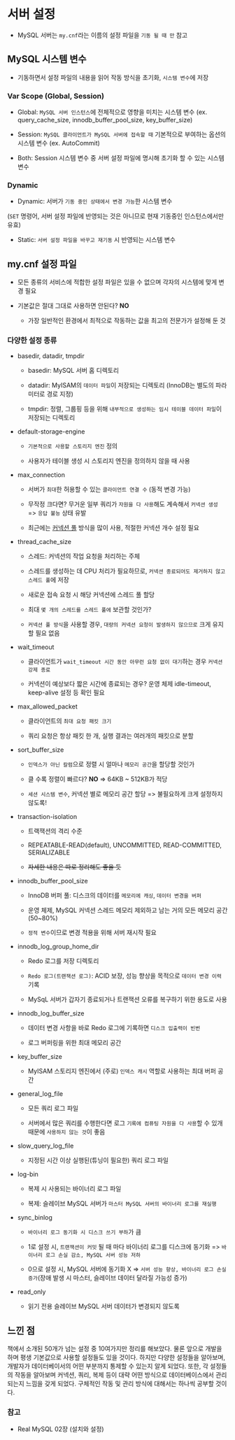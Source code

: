 # 서버 설정

- MySQL 서버는 ```my.cnf```라는 이름의 설정 파일을 ```기동 될 때 만``` 참고

## MySQL 시스템 변수

- 기동하면서 설정 파일의 내용을 읽어 작동 방식을 초기화, ```시스템 변수```에 저장

### Var Scope (Global, Session)

- Global: ```MySQL 서버 인스턴스```에 전체적으로 영향을 미치는 시스템 변수 (ex. query_cache_size, innodb_buffer_pool_size, key_buffer_size)

- Session: ```MySQL 클라이언트가 MySQL 서버에 접속할 때``` 기본적으로 부여하는 옵션의 시스템 변수 (ex. AutoCommit)

- Both: Session 시스템 변수 중 서버 설정 파일에 명시해 초기화 할 수 있는 시스템 변수

### Dynamic

- Dynamic: 서버가 ```기동 중인 상태에서 변경 가능```한 시스템 변수

(```SET``` 명령어, 서버 설정 파일에 반영되는 것은 아니므로 현재 기동중인 인스턴스에서만 유효)

- Static: ```서버 설정 파일을 바꾸고 재기동``` 시 반영되는 시스템 변수

## my.cnf 설정 파일

- 모든 종류의 서비스에 적합한 설정 파일은 있을 수 없으며 각자의 시스템에 맞게 변경 필요

- 기본값은 절대 그대로 사용하면 안된다? **NO**

    - 가장 일반적인 환경에서 최적으로 작동하는 값을 최고의 전문가가 설정해 둔 것

### 다양한 설정 종류

- basedir, datadir, tmpdir

    - basedir: MySQL 서버 홈 디렉토리

    - datadir: MyISAM의 ```데이터 파일```이 저장되는 디렉토리 (InnoDB는 별도의 파라미터로 경로 지정)

    - tmpdir: 정렬, 그룹핑 등을 위해 ```내부적으로 생성하는 임시 테이블 데이터 파일```이 저장되는 디렉토리

- default-storage-engine

    - ```기본적으로 사용할 스토리지 엔진``` 정의

    - 사용자가 테이블 생성 시 스토리지 엔진을 정의하지 않을 때 사용

- max_connection

    - 서버가 ```최대```한 허용할 수 있는 ```클라이언트 연결 수``` (동적 변경 가능)

    - 무작정 크다면? 무거운 일부 쿼리가 ```자원을 다 사용```해도 계속해서 ```커넥션 생성``` => ```응답 불능``` 상태 유발

    - 최근에는 [커넥션 풀](https://en.wikipedia.org/wiki/Connection_pool, '커넥션 풀') 방식을 많이 사용, 적절한 커넥션 개수 설정 필요

- thread_cache_size

    - 스레드: 커넥션의 작업 요청을 처리하는 주체

    - 스레드를 생성하는 데 CPU 처리가 필요하므로, ```커넥션 종료되어도 제거하지 않고 스레드 풀```에 저장

    - 새로운 접속 요청 시 해당 커넥션에 스레드 풀 할당

    - 최대 ```몇 개의 스레드를 스레드 풀에``` 보관할 것인가?

    - ```커넥션 풀 방식```을 사용할 경우, ```대량의 커넥션 요청이 발생하지 않으므로``` 크게 유지할 필요 없음

- wait_timeout

    - 클라이언트가 ```wait_timeout 시간 동안 아무런 요청 없이 대기```하는 경우 ```커넥션 강제 종료```

    - 커넥션이 예상보다 짧은 시간에 종료되는 경우? 운영 체제 idle-timeout, keep-alive 설정 등 확인 필요

- max_allowed_packet

    - 클라이언트의 ```최대 요청 패킷 크기```

    - 쿼리 요청은 항상 패킷 한 개, 실행 결과는 여러개의 패킷으로 분할

- sort_buffer_size

    - ```인덱스가 아닌 칼럼```으로 정렬 시 얼마나 ```메모리 공간```을 할당할 것인가

    - 클 수록 정렬이 빠르다? **NO** => 64KB ~ 512KB가 적당

    - ```세션 시스템 변수```, 커넥션 별로 메모리 공간 할당 => 불필요하게 크게 설정하지 않도록!

- transaction-isolation

    - 트랙잭션의 격리 수준

    - REPEATABLE-READ(default), UNCOMMITTED, READ-COMMITTED, SERIALIZABLE

    - ~~자세한 내용은 따로 정리해도 좋을 듯~~

- innodb_buffer_pool_size

    - InnoDB 버퍼 풀: 디스크의 데이터를 ```메모리에 캐싱```, ```데이터 변경을 버퍼```

    - 운영 체제, MySQL 커넥션 스레드 메모리 제외하고 남는 거의 모든 메모리 공간 (50~80%)

    - ```정적 변수```이므로 변경 적용을 위해 서버 재시작 필요

- innodb_log_group_home_dir

    - Redo 로그를 저장 디렉토리

    - ```Redo 로그(트랜잭션 로그)```: ACID 보장, 성능 향상을 목적으로 ```데이터 변경 이력``` 기록

    - MySqL 서버가 갑자기 종료되거나 트랜잭션 오류를 복구하기 위한 용도로 사용

- innodb_log_buffer_size

    - 데이터 변경 사항을 바로 Redo 로그에 기록하면 ```디스크 입출력이 빈번```

    - 로그 버퍼링을 위한 최대 메모리 공간

- key_buffer_size

    - MyISAM 스토리지 엔진에서 (주로) ```인덱스 캐시``` 역할로 사용하는 최대 버퍼 공간

- general_log_file

    - 모든 쿼리 로그 파일

    - 서버에서 많은 쿼리를 수행한다면 로그 ```기록에 컴퓨팅 자원을 다 사용```할 수 있개 때문에 ```사용하지 않는 것```이 좋음

- slow_query_log_file

    - 지정된 시간 이상 실행된(튜닝이 필요한) 쿼리 로그 파일

- log-bin

    - 복제 시 사용되는 바이너리 로그 파일

    - 복제: 슬레이브 MySQL 서버가 ```마스터 MySQL 서버의 바이너리 로그를 재실행```

- sync_binlog

    - ```바이너리 로그 동기화 시 디스크 쓰기 부하```가 큼

    - 1로 설정 시, ```트랜잭션이 커밋``` 될 때 마다 바이너리 로그를 디스크에 동기화 => ```바이너리 로그 손실 감소, MySQL 서버 성능 저하```

    - 0으로 설정 시, MySQL 서버에 동기화 X => ```서버 성능 향상, 바이너리 로그 손실 증가```(장애 발생 시 마스터, 슬레이브 데이터 달라질 가능성 증가)

- read_only

    - 읽기 전용 슬레이브 MySQL 서버 데이터가 변경되지 않도록

## 느낀 점

책에서 소개된 50개가 넘는 설정 중 10여가지만 정리를 해보았다. 물론 앞으로 개발을 하며 평생 기본값으로 사용할 설정들도 있을 것이다. 하지만 다양한 설정들을 알아보며, 개발자가 데이터베이서의 어떤 부분까지
통제할 수 있는지 알게 되었다. 또한, 각 설정들의 작동을 알아보며 커넥션, 쿼리, 복제 등이 대략 어떤 방식으로 데이터베이스에서 관리되는지 느낌을 갖게 되었다. 구체적인 작동 및 관리 방식에 대해서는 하나씩 공부할
것이다.

### 참고

- Real MySQL 02장 (설치와 설정)
